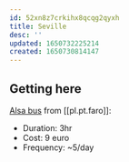 ```yaml
---
id: 52xn8z7crkihx8qcqg2qyxh
title: Seville
desc: ''
updated: 1650732225214
created: 1650730814147
---
```


## Getting here

[Alsa bus](https://www.alsa.com/en/web/bus/checkout?p_p_id=PurchasePortlet_WAR_Alsaportlet&p_p_lifecycle=1&p_p_state=normal&p_p_mode=view&_PurchasePortlet_WAR_Alsaportlet_javax.portlet.action=searchJourneysAction&p_auth=3YSv7aVd&code=&serviceType=&accessible=0&_JourneySearchPortlet_WAR_Alsaportlet_INSTANCE_JourneySearch_21651890_originStationNameId=Faro&originStationId=9903&destinationStationId=90340&departureDate=05%2F28%2F2022&_departureDate=05%2F28%2F2022&returnDate=&_returnDate=&locationMode=&passengerType-1=1&passengerType-4=0&passengerType-5=0&passengerType-2=0&passengerType-3=0&numPassengers=1&regionalZone=&travelType=OUTWARD&LIFERAY_SHARED_isTrainTrip=false&promoCode=&jsonAlsaPassPassenger=&jsonVoucherPassenger=) from [[pl.pt.faro]]:
* Duration: 3hr
* Cost: 9 euro
* Frequency: ~5/day